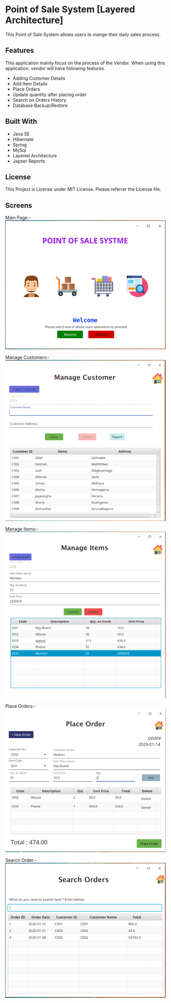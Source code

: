 # Point of Sale System [Layered Architecture]

This Point of Sale System allows users to mange their daily sales process. 

## Features
This application mainly focus on the process of the Vendor. When using this application, vendor will have following features.
  * Adding Customer Details
  * Add Item Details
  * Place Orders
  * Update quantity after placing order
  * Search on Orders History
  * Database Backup/Restore 

  
## Built With
* Java SE 
* Hibernate
* Spring
* MySql
* Layered Architecture
* Japser Reports


## License
This Project is License under MIT License. Please referrer the  License file. 

## Screens 

Main Page:-
![MainUI](resources/screenshots/MainPage.png)

Manage Customers:-
![MainUI](resources/screenshots/Users.png)


Manage Items:-
![MainUI](resources/screenshots/item.png)

Place Orders:-
![MainUI](resources/screenshots/placeOrder.png)

Search Order:-
![MainUI](resources/screenshots/searchOrder.png)